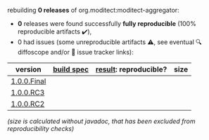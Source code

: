 rebuilding **0 releases** of org.moditect:moditect-aggregator:
- **0** releases were found successfully **fully reproducible** (100% reproducible artifacts :heavy_check_mark:),
- 0 had issues (some unreproducible artifacts :warning:, see eventual :mag: diffoscope and/or :memo: issue tracker links):

| version | [build spec](/BUILDSPEC.md) | [result](https://reproducible-builds.org/docs/jvm/): reproducible? | size |
| -- | --------- | ------ | -- |
| [1.0.0.Final](https://central.sonatype.com/artifact/org.moditect/moditect-aggregator/1.0.0.Final/pom) | | | |
| [1.0.0.RC3](https://central.sonatype.com/artifact/org.moditect/moditect-aggregator/1.0.0.RC3/pom) | | | |
| [1.0.0.RC2](https://central.sonatype.com/artifact/org.moditect/moditect-aggregator/1.0.0.RC2/pom) | | | |

<i>(size is calculated without javadoc, that has been excluded from reproducibility checks)</i>
